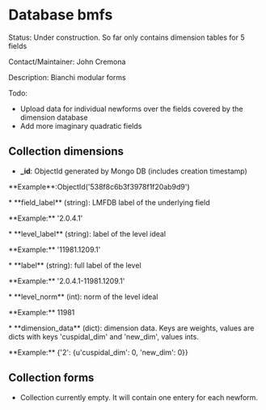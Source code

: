 # Database bmfs

Status: Under construction. So far only contains dimension tables for 5 fields

Contact/Maintainer: John Cremona

Description: Bianchi modular forms

Todo:
* Upload data for individual newforms over the fields covered by the dimension database
* Add more imaginary quadratic fields


## Collection dimensions

 * **_id**: ObjectId generated by Mongo DB (includes creation timestamp)
 <p>**Example**:ObjectId('538f8c6b3f3978f1f20ab9d9')</p>
 * **field_label** (string): LMFDB label of the underlying field
 <p>**Example:** '2.0.4.1'</p>
 * **level_label** (string): label of the level ideal
 <p>**Example:** '11981.1209.1'</p>
 * **label** (string): full label of the level
 <p>**Example:** '2.0.4.1-11981.1209.1'</p>
 * **level_norm** (int): norm of the level ideal
 <p>**Example:** 11981</p>
 * **dimension_data** (dict): dimension data.  Keys are weights,
   values are dicts with keys 'cuspidal_dim' and 'new_dim', values ints.
 <p>**Example:** {'2': {u'cuspidal_dim': 0, 'new_dim': 0}}</p>

## Collection forms

* Collection currently empty.  It will contain one entery for each
  newform.


